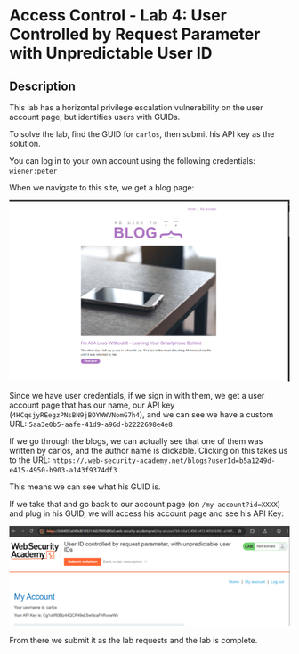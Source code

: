 # Access Control - Lab 4: User Controlled by Request Parameter with Unpredictable User ID

## Description
This lab has a horizontal privilege escalation vulnerability on the user account page, but identifies users with GUIDs.

To solve the lab, find the GUID for `carlos`, then submit his API key as the solution.

You can log in to your own account using the following credentials: `wiener:peter`

When we navigate to this site, we get a blog page:

![](blog.png)

Since we have user credentials, if we sign in with them, we get a user account page that has our name, our API key (`4HCqsjyREegzPNsBN9jBOYWWVNomG7h4`), and we can see we have a custom URL: `5aa3e0b5-aafe-41d9-a96d-b2222698e4e8`

If we go through the blogs, we can actually see that one of them was written by carlos, and the author name is clickable. Clicking on this takes us to the URL:
`https://.web-security-academy.net/blogs?userId=b5a1249d-e415-4950-b903-a143f9374df3`

This means we can see what his GUID is.

If we take that and go back to our account page (on `/my-account?id=XXXX`) and plug in his GUID, we will access his account page and see his API Key:

![](carlos_page.png)

From there we submit it as the lab requests and the lab is complete.